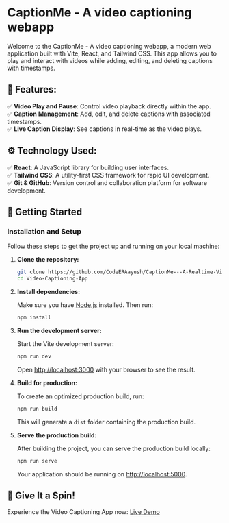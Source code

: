 # CaptionMe - A video captioning webapp

Welcome to the CaptionMe - A video captioning webapp, a modern web application built with Vite, React, and Tailwind CSS. This app allows you to play and interact with videos while adding, editing, and deleting captions with timestamps.

## 🍕 Features:

✅ **Video Play and Pause**: Control video playback directly within the app.<br/>
✅ **Caption Management**: Add, edit, and delete captions with associated timestamps.<br/>
✅ **Live Caption Display**: See captions in real-time as the video plays.<br/>

## ⚙ Technology Used:

✅ **React**: A JavaScript library for building user interfaces.<br/>
✅ **Tailwind CSS**: A utility-first CSS framework for rapid UI development.<br/>
✅ **Git & GitHub**: Version control and collaboration platform for software development.<br/>

## 🚀 Getting Started

### Installation and Setup

Follow these steps to get the project up and running on your local machine:

1. **Clone the repository:**

    ```bash
    git clone https://github.com/CodeERAayush/CaptionMe---A-Realtime-Video-Captioning-WebApp.git
    cd Video-Captioning-App
    ```

2. **Install dependencies:**

    Make sure you have [Node.js](https://nodejs.org/) installed. Then run:

    ```bash
    npm install
    ```

3. **Run the development server:**

    Start the Vite development server:

    ```bash
    npm run dev
    ```

    Open [http://localhost:3000](http://localhost:3000) with your browser to see the result.

4. **Build for production:**

    To create an optimized production build, run:

    ```bash
    npm run build
    ```

    This will generate a `dist` folder containing the production build.

5. **Serve the production build:**

    After building the project, you can serve the production build locally:

    ```bash
    npm run serve
    ```

    Your application should be running on [http://localhost:5000](http://localhost:5000).

## 🌟 Give It a Spin!

Experience the Video Captioning App now: [Live Demo](https://caption-me-a-realtime-video-captioning-web-app.vercel.app/)

